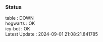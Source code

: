 ### Status


table : DOWN  
hogwarts : OK  
icy-bot : OK  
Latest Update : 2024-09-01 21:08:21.841785
